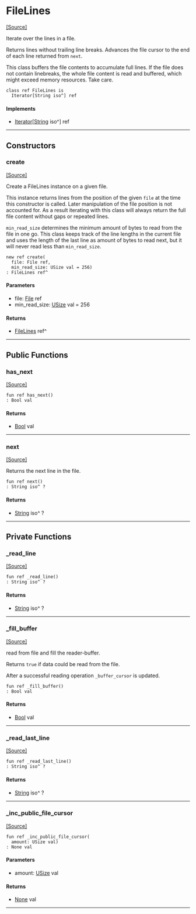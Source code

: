 # FileLines
<span class="source-link">[[Source]](src/files/file_lines.md#L-0-3)</span>

Iterate over the lines in a file.

Returns lines without trailing line breaks.
Advances the file cursor to the end of each line returned from `next`.

This class buffers the file contents to accumulate full lines. If the file
does not contain linebreaks, the whole file content is read and buffered, which
might exceed memory resources. Take care.


```pony
class ref FileLines is
  Iterator[String iso^] ref
```

#### Implements

* [Iterator](builtin-Iterator.md)\[[String](builtin-String.md) iso^\] ref

---

## Constructors

### create
<span class="source-link">[[Source]](src/files/file_lines.md#L-0-24)</span>


Create a FileLines instance on a given file.

This instance returns lines from the position of the given `file`
at the time this constructor is called. Later manipulation of the file position
is not accounted for. As a result iterating with this class will always return the full
file content without gaps or repeated lines.

`min_read_size` determines the minimum amount of bytes to read from the file
in one go. This class keeps track of the line lengths in the current file
and uses the length of the last line as amount of bytes to read next, but it
will never read less than `min_read_size`.


```pony
new ref create(
  file: File ref,
  min_read_size: USize val = 256)
: FileLines ref^
```
#### Parameters

*   file: [File](files-File.md) ref
*   min_read_size: [USize](builtin-USize.md) val = 256

#### Returns

* [FileLines](files-FileLines.md) ref^

---

## Public Functions

### has_next
<span class="source-link">[[Source]](src/files/file_lines.md#L-0-45)</span>


```pony
fun ref has_next()
: Bool val
```

#### Returns

* [Bool](builtin-Bool.md) val

---

### next
<span class="source-link">[[Source]](src/files/file_lines.md#L-0-48)</span>


Returns the next line in the file.


```pony
fun ref next()
: String iso^ ?
```

#### Returns

* [String](builtin-String.md) iso^ ?

---

## Private Functions

### _read_line
<span class="source-link">[[Source]](src/files/file_lines.md#L-0-71)</span>


```pony
fun ref _read_line()
: String iso^ ?
```

#### Returns

* [String](builtin-String.md) iso^ ?

---

### _fill_buffer
<span class="source-link">[[Source]](src/files/file_lines.md#L-0-84)</span>


read from file and fill the reader-buffer.

Returns `true` if data could be read from the file.

After a successful reading operation `_buffer_cursor` is updated.


```pony
fun ref _fill_buffer()
: Bool val
```

#### Returns

* [Bool](builtin-Bool.md) val

---

### _read_last_line
<span class="source-link">[[Source]](src/files/file_lines.md#L-0-116)</span>


```pony
fun ref _read_last_line()
: String iso^ ?
```

#### Returns

* [String](builtin-String.md) iso^ ?

---

### _inc_public_file_cursor
<span class="source-link">[[Source]](src/files/file_lines.md#L-0-121)</span>


```pony
fun ref _inc_public_file_cursor(
  amount: USize val)
: None val
```
#### Parameters

*   amount: [USize](builtin-USize.md) val

#### Returns

* [None](builtin-None.md) val

---

